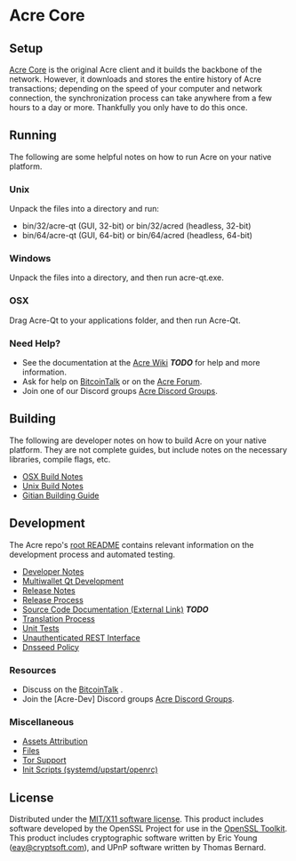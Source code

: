 Acre Core
=====================

Setup
---------------------
[Acre Core](http://Acrecoin.com) is the original Acre client and it builds the backbone of the network. However, it downloads and stores the entire history of Acre transactions; depending on the speed of your computer and network connection, the synchronization process can take anywhere from a few hours to a day or more. Thankfully you only have to do this once.

Running
---------------------
The following are some helpful notes on how to run Acre on your native platform.

### Unix

Unpack the files into a directory and run:

- bin/32/acre-qt (GUI, 32-bit) or bin/32/acred (headless, 32-bit)
- bin/64/acre-qt (GUI, 64-bit) or bin/64/acred (headless, 64-bit)

### Windows

Unpack the files into a directory, and then run acre-qt.exe.

### OSX

Drag Acre-Qt to your applications folder, and then run Acre-Qt.

### Need Help?

* See the documentation at the [Acre Wiki](https://en.bitcoin.it/wiki/Main_Page) ***TODO***
for help and more information.
* Ask for help on [BitcoinTalk](https://bitcointalk.org/index.php) or on the [Acre Forum](http://Acrecoin.com/).
* Join one of our Discord groups [Acre Discord Groups](https://discord.gg/YcnvMqt).

Building
---------------------
The following are developer notes on how to build Acre on your native platform. They are not complete guides, but include notes on the necessary libraries, compile flags, etc.

- [OSX Build Notes](build-osx.md)
- [Unix Build Notes](build-unix.md)
- [Gitian Building Guide](gitian-building.md)

Development
---------------------
The Acre repo's [root README](https://github.com/eastcoastcrypto/Acre/blob/master/README.md) contains relevant information on the development process and automated testing.

- [Developer Notes](developer-notes.md)
- [Multiwallet Qt Development](multiwallet-qt.md)
- [Release Notes](release-notes.md)
- [Release Process](release-process.md)
- [Source Code Documentation (External Link)](https://dev.visucore.com/bitcoin/doxygen/) ***TODO***
- [Translation Process](translation_process.md)
- [Unit Tests](unit-tests.md)
- [Unauthenticated REST Interface](REST-interface.md)
- [Dnsseed Policy](dnsseed-policy.md)

### Resources

* Discuss on the [BitcoinTalk](https://bitcointalk.org/index.php?topic=1262920.0) .
* Join the [Acre-Dev] Discord groups [Acre Discord Groups](https://discord.gg/YcnvMqt).

### Miscellaneous
- [Assets Attribution](assets-attribution.md)
- [Files](files.md)
- [Tor Support](tor.md)
- [Init Scripts (systemd/upstart/openrc)](init.md)

License
---------------------
Distributed under the [MIT/X11 software license](http://www.opensource.org/licenses/mit-license.php).
This product includes software developed by the OpenSSL Project for use in the [OpenSSL Toolkit](https://www.openssl.org/). This product includes
cryptographic software written by Eric Young ([eay@cryptsoft.com](mailto:eay@cryptsoft.com)), and UPnP software written by Thomas Bernard.
